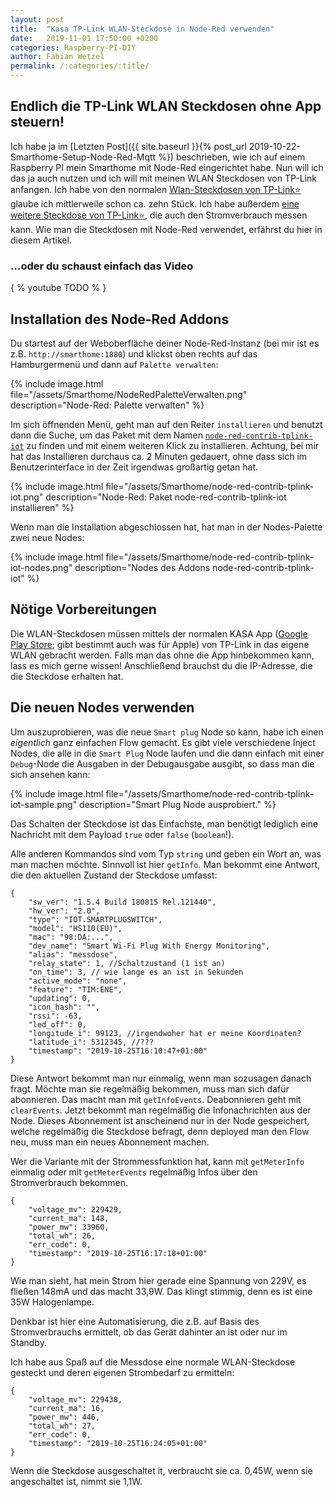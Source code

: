 ```yaml
---
layout: post
title:  "Kasa TP-Link WLAN-Steckdose in Node-Red verwenden"
date:   2019-11-01 17:50:00 +0200
categories: Raspberry-PI-DIY
author: Fabian Wetzel
permalink: /:categories/:title/
---
```


## Endlich die TP-Link WLAN Steckdosen ohne App steuern!

Ich habe ja im [Letzten Post]({{ site.baseurl }}{% post_url 2019-10-22-Smarthome-Setup-Node-Red-Mqtt %}) beschrieben, wie ich auf einem Raspberry PI mein Smarthome mit Node-Red eingerichtet habe. Nun will ich das ja auch nutzen und ich will mit meinen WLAN Steckdosen von TP-Link anfangen. Ich habe von den normalen [Wlan-Steckdosen von TP-Link⭐](https://amzn.to/31tZuOr) glaube ich mittlerweile schon ca. zehn Stück. Ich habe außerdem [eine weitere Steckdose von TP-Link⭐](https://amzn.to/32H70H9), die auch den Stromverbrauch messen kann. Wie man die Steckdosen mit Node-Red verwendet, erfährst du hier in diesem Artikel.

### ...oder du schaust einfach das Video

{ % youtube TODO % }

## Installation des Node-Red Addons

Du startest auf der Weboberfläche deiner Node-Red-Instanz (bei mir ist es z.B. `http://smarthome:1880`) und klickst oben rechts auf das Hamburgermenü und dann auf `Palette verwalten`:

{% include image.html file="/assets/Smarthome/NodeRedPaletteVerwalten.png" description="Node-Red: Palette verwalten" %}

Im sich öffnenden Menü, geht man auf den Reiter `installieren` und benutzt dann die Suche, um das Paket mit dem Namen [`node-red-contrib-tplink-iot`](https://github.com/adreno369/node-red-contrib-tplink-iot/) zu finden und mit einem weiteren Klick zu installieren. Achtung, bei mir hat das Installieren durchaus ca. 2 Minuten gedauert, ohne dass sich im Benutzerinterface in der Zeit irgendwas großartig getan hat.

{% include image.html file="/assets/Smarthome/node-red-contrib-tplink-iot.png" description="Node-Red: Paket node-red-contrib-tplink-iot installieren" %}

Wenn man die Installation abgeschlossen hat, hat man in der Nodes-Palette zwei neue Nodes:

{% include image.html file="/assets/Smarthome/node-red-contrib-tplink-iot-nodes.png" description="Nodes des Addons node-red-contrib-tplink-iot" %}

## Nötige Vorbereitungen

Die WLAN-Steckdosen müssen mittels der normalen KASA App ([Google Play Store](https://play.google.com/store/apps/details?id=com.tplink.kasa_android&hl=de); gibt bestimmt auch was für Apple) von TP-Link in das eigene WLAN gebracht werden. Falls man das ohne die App hinbekommen kann, lass es mich gerne wissen! Anschließend brauchst du die IP-Adresse, die die Steckdose erhalten hat.

## Die neuen Nodes verwenden

Um auszuprobieren, was die neue `Smart plug` Node so kann, habe ich einen *eigentlich* ganz einfachen Flow gemacht. Es gibt viele verschiedene Inject Nodes, die alle in die `Smart Plug` Node laufen und die dann einfach mit einer `Debug`-Node die Ausgaben in der Debugausgabe ausgibt, so dass man die sich ansehen kann:

{% include image.html file="/assets/Smarthome/node-red-contrib-tplink-iot-sample.png" description="Smart Plug Node ausprobiert." %}

Das Schalten der Steckdose ist das Einfachste, man benötigt lediglich eine Nachricht mit dem Payload `true` oder `false` (`boolean`!).

Alle anderen Kommandos sind vom Typ `string` und geben ein Wort an, was man machen möchte. Sinnvoll ist hier `getInfo`. Man bekommt eine Antwort, die den aktuellen Zustand der Steckdose umfasst:

```jsonc
{
    "sw_ver": "1.5.4 Build 180815 Rel.121440",
    "hw_ver": "2.0",
    "type": "IOT.SMARTPLUGSWITCH",
    "model": "HS110(EU)",
    "mac": "98:DA:...",
    "dev_name": "Smart Wi-Fi Plug With Energy Monitoring",
    "alias": "messdose",
    "relay_state": 1, //Schaltzustand (1 ist an)
    "on_time": 3, // wie lange es an ist in Sekunden
    "active_mode": "none",
    "feature": "TIM:ENE",
    "updating": 0,
    "icon_hash": "",
    "rssi": -63,
    "led_off": 0,
    "longitude_i": 99123, //irgendwoher hat er meine Koordinaten?
    "latitude_i": 5312345, //???
    "timestamp": "2019-10-25T16:10:47+01:00"
}
```

Diese Antwort bekommt man nur einmalig, wenn man sozusagen danach fragt. Möchte man sie regelmäßig bekommen, muss man sich dafür abonnieren. Das macht man mit `getInfoEvents`. Deabonnieren geht mit `clearEvents`. Jetzt bekommt man regelmäßig die Infonachrichten aus der Node. Dieses Abonnement ist anscheinend nur in der Node gespeichert, welche regelmäßig die Steckdose befragt, denn deployed man den Flow neu, muss man ein neues Abonnement machen.

Wer die Variante mit der Strommessfunktion hat, kann mit `getMeterInfo` einmalig oder mit `getMeterEvents` regelmäßig Infos über den Stromverbrauch bekommen.

```jsonc
{
    "voltage_mv": 229429,
    "current_ma": 148,
    "power_mw": 33960,
    "total_wh": 26,
    "err_code": 0,
    "timestamp": "2019-10-25T16:17:18+01:00"
}
```

Wie man sieht, hat mein Strom hier gerade eine Spannung von 229V, es fließen 148mA und das macht 33,9W. Das klingt stimmig, denn es ist eine 35W Halogenlampe.

Denkbar ist hier eine Automatisierung, die z.B. auf Basis des Stromverbrauchs ermittelt, ob das Gerät dahinter an ist oder nur im Standby.

Ich habe aus Spaß auf die Messdose eine normale WLAN-Steckdose gesteckt und deren eigenen Strombedarf zu ermitteln:

```jsonc
{
    "voltage_mv": 229438,
    "current_ma": 16,
    "power_mw": 446,
    "total_wh": 27,
    "err_code": 0,
    "timestamp": "2019-10-25T16:24:05+01:00"
}
```

Wenn die Steckdose ausgeschaltet it, verbraucht sie ca. 0,45W, wenn sie angeschaltet ist, nimmt sie 1,1W.
